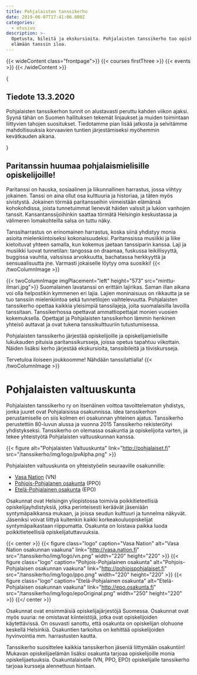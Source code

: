 ```yaml
---
title: Pohjalaisten tanssikerho
date: 2019-06-07T17:41:06.000Z
categories:
  - etusivu
description: >-
  Opetusta, bileitä ja ekskursioita. Pohjalaisten tanssikerho tuo opiskelijan
  elämään tanssin iloa.
---
```

{{< wideContent class="frontpage">}} {{< courses firstThree >}} {{< events >}}
{{< /wideContent  >}}

{

## Tiedote 13.3.2020

Pohjalaisten tanssikerhon tunnit on alustavasti peruttu kahden viikon ajaksi. Syynä tähän on Suomen hallituksen tekemät linjaukset ja muiden toimintaan liittyvien tahojen suositukset. Tiedotamme pian lisää jatkosta ja selvitämme mahdollisuuksia korvaavien tuntien järjestämiseksi myöhemmin kevätkauden aikana.

}

## Paritanssin huumaa pohjalaismielisille opiskelijoille!

Paritanssi on hauska, sosiaalinen ja liikunnallinen harrastus, jossa viihtyy jokainen. Tanssi on aina ollut osa kulttuuria ja historiaa, ja täten myös sivistystä. Jokainen törmää paritansseihin viimeistään elämänsä kohokohdissa, joista tunnetuimmat lienevät häiden valssit ja lukion vanhojen tanssit. Kansantanssijoihinkin saattaa törmätä Helsingin keskustassa ja välimeren lomakohteilla salsa on tuttu näky.

Tanssiharrastus on erinomainen harrastus, koska siinä yhdistyy monia asioita mielenkiintoiseksi kokonaisuudeksi. Paritanssissa musiikki ja liike kietoituvat yhteen samalla, kun kokemus jaetaan tanssiparin kanssa. Laji ja musiikki luovat tunnetilan: tangossa on draamaa, fuskussa leikillisyyttä, buggissa vauhtia, valssissa arvokkuutta, bachatassa herkkyyttä ja sensuaalisuutta jne. Varmasti jokaiselle löytyy oma suosikki! {{< /twoColumnImage >}}

{{< twoColumnImage imgPlacement="left" height="573" src="minttu-ilmari.jpg">}} Suomalainen lavatanssi on erittäin lajirikas. Saman illan aikana voi olla helpostikin kymmenen eri lajia. Lajien moninaisuus on rikkautta ja se tuo tanssiin mielenkiintoa sekä tunnetilojen vaihtelevuutta. Pohjalaisten tanssikerho opettaa kaikkia yleisimpiä tanssilajeja, joita suomalaisilla lavoilla tanssitaan. Tanssikerhossa opettavat ammattiopettajat monien vuosien kokemuksella. Opettajat ja Pohjalaisten tanssikerhon lämmin henkinen yhteisö auttavat ja ovat tukena tanssikulttuuriin tutustumisessa.

Pohjalaisten tanssikerho järjestää opiskelijoille ja opiskelijamielisille lukukauden pituisia paritanssikursseja, joissa opetus tapahtuu viikottain. Näiden lisäksi kerho järjestää ekskursioita, tanssibileitä ja tiiviskursseja.

Tervetuloa iloiseen joukkoomme! Nähdään tanssilattialla! {{< /twoColumnImage >}}

# Pohjalaisten valtuuskunta

Pohjalaisten tanssikerho ry on itsenäinen voittoa tavoittelematon yhdistys, jonka juuret ovat Pohjalaisissa osakunnissa. Idea tanssikerhon perustamiselle on siis kolmen eri osakunnan yhteinen ajatus. Tanssikerho perustettiin 80-luvun alussa ja vuonna 2015 Tanssikerho rekisteröityi yhdistykseksi. Tanssikerho on olemassa osakuntia ja opiskelijoita varten, ja tekee yhteistyötä Pohjalaisten valtuuskunnan kanssa.

{{< figure alt="Pohjalaisten Valtuuskunta" link="http://pohjalaiset.fi" src="/tanssikerho/img/logo/pvAlpha.png" >}}

Pohjalaisten valtuuskunta on yhteistyöelin seuraaville osakunnille:

* [Vasa Nation](http://vasa.nation.fi) (VN)
* [Pohjois-Pohjalanen osakunta](http://pohjoispohjalaiset.fi) (PPO)
* [Etelä-Pohjalainen osakunta](http://epo.osakunta.fi) (EPO)

Osakunnat ovat Helsingin yliopistossa toimivia poikkitieteellisiä opiskelijayhdistyksiä, jotka perinteisesti keräävät jäseniään syntymäpaikkansa mukaan, ja joissa seudun kulttuuri ja tunnelma näkyvät. Jäseniksi voivat liittyä kuitenkin kaikki korkeakouluopiskelijat syntymäpaikastaan riippumatta. Osakunta on loistava paikka luoda poikkitieteellisiä opiskelijatuttavuuksia.

{{< center >}} {{< figure class="logo" caption="Vasa Nation" alt="Vasa Nation osakunnan vaakuna" link="http://vasa.nation.fi" src="/tanssikerho/img/logo/vn.png" width="220" height="220" >}} {{< figure class="logo" caption="Pohjois-Pohjalainen osakunta" alt="Pohjois-Pohjalaisen osakunnan vaakuna" link="http://pohjoispohjalaiset.fi" src="/tanssikerho/img/logo/ppo.png" width="220" height="220" >}} {{< figure class="logo" caption="Etelä-Pohjalainen osakunta" alt="Etelä-Pohjalaisen osakunnan vaakuna" link="http://epo.osakunta.fi" src="/tanssikerho/img/logo/epoOriginal.png" width="250" height="220" >}} {{</ center >}}

Osakunnat ovat ensimmäisiä opiskelijajärjestöjä Suomessa. Osakunnat ovat myös suuria: ne omistavat kiinteistöjä, jotka ovat opiskelijoiden käytettävissä. On osuvasti sanottu, että osakunta on opiskelijan olohuone keskellä Helsinkiä. Osakuntien tarkoitus on kehittää opiskelijoiden hyvinvointia mm. harrastusten kautta.

Tanssikerho suosittelee kaikkia tanssikerhon jäseniä liittymään osakuntiin! Mukavan opiskelijaelämän lisäksi osakunta tarjoaa opiskelijoille monia opiskelijaetuuksia. Osakuntalaiselle (VN, PPO, EPO) opiskelijalle tanssikerho tarjoaa kursseja alennettuun hintaan.